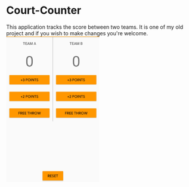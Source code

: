 # Court-Counter
  This application tracks the score between two teams. It is one of my old project and if you wish to make changes you're welcome.
<img src="app/Court%20counter.png" width=250 text-align:center>
